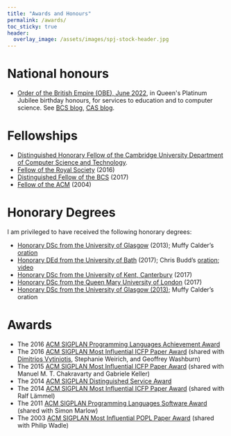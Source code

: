 ```yaml
---
title: "Awards and Honours"
permalink: /awards/
toc_sticky: true
header:
  overlay_image: /assets/images/spj-stock-header.jpg
---
```


# National honours

* [Order of the British Empire (OBE), June 2022](https://en.wikipedia.org/wiki/2022_Birthday_Honours), in Queen's Platinum Jubilee birthday honours,
  for services to education and to computer science.
  See [BCS blog](https://www.bcs.org/articles-opinion-and-research/computer-scientist-and-educationalist-prof-simon-peyton-jones-to-receive-obe/),
  [CAS blog](https://www.computingatschool.org.uk/news-and-blogs/2022/may/professor-simon-peyton-jones-receives-obe-in-queen-s-birthday-honours).

# Fellowships

* [Distinguished Honorary Fellow of the Cambridge University Department of Computer Science and Technology](https://www.cst.cam.ac.uk/).
* [Fellow of the Royal Society](https://royalsociety.org/people/simon-peyton-jones-12889/) (2016)
* [Distinguished Fellow of the BCS](https://www.bcs.org/events/awards-and-competitions/distinguished-fellowship-distfbcs/roll-of-distinguished-fellows/simon-peyton-jones/) (2017)
* [Fellow of the ACM](https://awards.acm.org/award_winners/peyton-jones_2286110) (2004)

# Honorary Degrees

I am privileged to have received the following honorary degrees:

* [Honorary DSc from the University of Glasgow](https://www.gla.ac.uk/schools/computing/news/newsitem/?id=23) (2013); Muffy Calder’s [oration](http://www.dcs.gla.ac.uk/~muffy/SPJ_oration.pdf)
* [Honorary DEd from the University of Bath](https://www.bath.ac.uk/corporate-information/honorary-graduates-2010-to-2019/) (2017); Chris Budd’s [oration](https://www.bath.ac.uk/corporate-information/professor-simon-peyton-jones-oration/); [video](https://vimeo.com/224453771)
* [Honorary DSc from the University of Kent, Canterbury](https://blogs.kent.ac.uk/unikentcomp-news/2017/07/24/simon-peyton-jones/) (2017)
* [Honorary DSc from the Queen Mary University of London](https://www.qmul.ac.uk/alumni/notablealumni/honorarygraduates/#p) (2017)
* [Honorary DSc from the University of Glasgow (2013)](https://www.gla.ac.uk/schools/computing/news/newsitem/?id=23); Muffy Calder’s oration


# Awards

* The 2016 [ACM SIGPLAN Programming Languages Achievement Award](http://www.sigplan.org/Awards/Achievement/)
* The 2016 [ACM SIGPLAN Most Influential ICFP Paper Award](http://www.sigplan.org/Awards/ICFP/) (shared with [Dimitrios Vytiniotis](https://www.microsoft.com/en-us/research/people/), Stephanie Weirich, and Geoffrey Washburn)
* The 2015 [ACM SIGPLAN Most Influential ICFP Paper Award](http://www.sigplan.org/Awards/ICFP/) (shared with Manuel M. T. Chakravarty and Gabriele Keller)
* The 2014 [ACM SIGPLAN Distinguished Service Award](http://www.sigplan.org/Awards/Service/)
* The 2014 [ACM SIGPLAN Most Influential ICFP Paper Award](http://www.sigplan.org/Awards/Service/) (shared with Ralf Lämmel)
* The 2011 [ACM SIGPLAN Programming Languages Software Award](http://www.sigplan.org/Awards/Software/) (shared with Simon Marlow)
* The 2003 [ACM SIGPLAN Most Influential POPL Paper Award](http://www.sigplan.org/Awards/POPL/) (shared with Philip Wadle)
